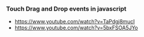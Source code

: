 ### Touch Drag and Drop events in javascript
- https://www.youtube.com/watch?v=TaPdgj8mucI
- https://www.youtube.com/watch?v=5bxFSOA5JYo
